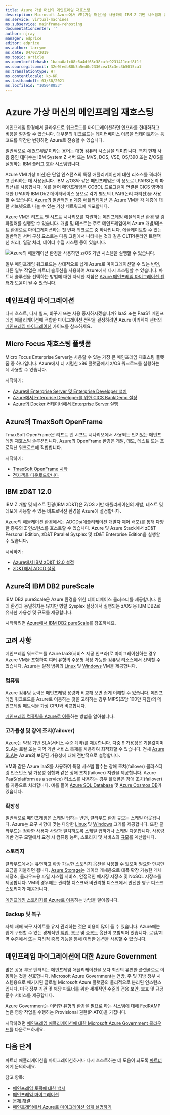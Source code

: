 ```yaml
---
title: Azure 가상 머신의 메인프레임 재호스팅
description: Microsoft Azure에서 VM(가상 머신)을 사용하여 IBM Z 기반 시스템과 같은 메인프레임 워크로드를 재호스팅.
ms.service: virtual-machines
ms.subservice: mainframe-rehosting
documentationcenter: ''
author: njray
manager: edprice
editor: edprice
ms.author: larryme
ms.date: 04/02/2019
ms.topic: article
ms.openlocfilehash: 1baba0afc08c6a4df63c38cafe9231411ecf8f1f
ms.sourcegitcommit: 32e0fedb80b5a5ed0d2336cea18c3ec3b5015ca1
ms.translationtype: HT
ms.contentlocale: ko-KR
ms.lasthandoff: 03/30/2021
ms.locfileid: "105048853"
---
```

# <a name="mainframe-rehosting-on-azure-virtual-machines"></a>Azure 가상 머신의 메인프레임 재호스팅

메인프레임 환경에서 클라우드로 워크로드를 마이그레이션하면 인프라를 현대화하고 비용을 절감할 수 있습니다. 대부분의 워크로드는 데이터베이스 이름을 업데이트하는 등 코드를 약간만 변경하면 Azure로 전송할 수 있습니다.

일반적으로 *메인프레임* 이라는 용어는 대형 컴퓨터 시스템을 의미합니다. 특히 현재 사용 중인 대다수는 IBM System Z 서버 또는 MVS, DOS, VSE, OS/390 또는 Z/OS를 실행하는 IBM 플러그 호환 시스템입니다.

Azure VM(가상 머신)은 단일 인스턴스의 특정 애플리케이션에 대한 리소스를 격리하고 관리하는 데 사용됩니다. IBM z/OS와 같은 메인프레임은 이 용도로 LPARS(논리 파티션)를 사용합니다. 예를 들어 메인프레임은 COBOL 프로그램이 연결된 CICS 영역에 대한 LPAR과 IBM Db2 데이터베이스 용으로 각기 별도의 LPAR(논리 파티션)을 사용할 수 있습니다. [Azure의 일반적인 n 계층 애플리케이션](/azure/architecture/reference-architectures/n-tier/n-tier-sql-server) 은 Azure VM을 각 계층에 대한 서브넷으로 나눌 수 있는 가상 네트워크에 배포합니다.

Azure VM은 리프트 앤 시프트 시나리오를 지원하는 메인프레임 에뮬레이션 환경 및 컴파일러를 실행할 수 있습니다. 개발 및 테스트는 주로 메인프레임에서 Azure 개발/테스트 환경으로 마이그레이션하는 첫 번째 워크로드 중 하나입니다. 에뮬레이트할 수 있는 일반적인 서버 구성 요소로는 다음 그림에서 나타내는 것과 같은 OLTP(온라인 트랜잭션 처리), 일괄 처리, 데이터 수집 시스템 등이 있습니다.

![Azure의 에뮬레이션 환경을 사용하면 z/OS 기반 시스템을 실행할 수 있습니다.](media/01-overview.png)

일부 메인프레임 워크로드는 상대적으로 쉽게 Azure로 마이그레이션할 수 있는 반면, 다른 일부 작업은 파트너 솔루션을 사용하여 Azure에서 다시 호스팅할 수 있습니다. 파트너 솔루션을 선택하는 방법에 대한 자세한 지침은 [Azure 메인프레임 마이그레이션 센터가](https://azure.microsoft.com/migration/mainframe/) 도움이 될 수 있습니다.

## <a name="mainframe-migration"></a>메인프레임 마이그레이션

다시 호스트, 다시 빌드, 바꾸기 또는 사용 중지하시겠습니까? IaaS 또는 PaaS? 메인프레임 애플리케이션에 적합한 마이그레이션 전략을 결정하려면 Azure 아키텍처 센터의 [메인프레임 마이그레이션](/azure/architecture/cloud-adoption/infrastructure/mainframe-migration/overview) 가이드를 참조하세요.

## <a name="micro-focus-rehosting-platform"></a>Micro Focus 재호스팅 플랫폼

Micro Focus Enterprise Server는 사용할 수 있는 가장 큰 메인프레임 재호스팅 플랫폼 중 하나입니다. Azure에서 더 저렴한 x86 플랫폼에서 z/OS 워크로드를 실행하는 데 사용할 수 있습니다.

시작하기:

- [Azure에 Enterprise Server 및 Enterprise Developer 설치](./microfocus/set-up-micro-focus-azure.md)
- [Azure에서 Enterprise Developer를 위한 CICS BankDemo 설정](./microfocus/demo.md)
- [Azure의 Docker 컨테이너에서 Enterprise Server 실행](./microfocus/run-enterprise-server-container.md)


## <a name="tmaxsoft-openframe-on-azure"></a>Azure의 TmaxSoft OpenFrame

TmaxSoft OpenFrame은 리프트 앤 시프트 시나리오에서 사용되는 인기있는 메인프레임 재호스팅 솔루션입니다. Azure의 OpenFrame 환경은 개발, 데모, 테스트 또는 프로덕션 워크로드에 적합합니다.

시작하기:

- [TmaxSoft OpenFrame 시작](./tmaxsoft/get-started.md)
- [전자책을 다운로드합니다](https://azure.microsoft.com/resources/install-tmaxsoft-openframe-on-azure/)

## <a name="ibm-zdt-120"></a>IBM zD&T 12.0

IBM Z 개발 및 테스트 환경(IBM zD&T)은 Z/OS 기반 애플리케이션의 개발, 테스트 및 데모에 사용할 수 있는 비프로덕션 환경을 Azure에 설정합니다.

Azure의 에뮬레이션 환경에서는 ADCDs(애플리케이션 개발자 제어 배포)를 통해 다양한 종류의 Z 인스턴스를 호스트할 수 있습니다. Azure 및 Azure Stack에서 zD&T Personal Edition, zD&T Parallel Sysplex 및 zD&T Enterprise Edition을 실행할 수 있습니다.

시작하기:

- [Azure에서 IBM zD&T 12.0 설정](./ibm/install-ibm-z-environment.md)
- [zD&T에서 ADCD 설정](./ibm/demo.md)

## <a name="ibm-db2-purescale-on-azure"></a>Azure의 IBM DB2 pureScale

IBM DB2 pureScale은 Azure 환경을 위한 데이터베이스 클러스터를 제공합니다. 원래 환경과 동일하지는 않지만 병렬 Sysplex 설정에서 실행되는 z/OS 용 IBM DB2로 유사한 가용성 및 규모를 제공합니다.

시작하려면 [Azure에서 IBM DB2 pureScale](.//ibm/ibm-db2-purescale-azure.md)를 참조하세요.

## <a name="considerations"></a>고려 사항

메인프레임 워크로드를 Azure IaaS(서비스 제공 인프라)로 마이그레이션하는 경우 Azure VM을 포함하여 여러 유형의 주문형 확장 가능한 컴퓨팅 리소스에서 선택할 수 있습니다. Azure는 일정 범위의 [Linux](../../linux/overview.md) 및 [Windows](../../windows/overview.md) VM을 제공합니다.

### <a name="compute"></a>컴퓨팅

Azure 컴퓨팅 능력은 메인프레임 용량과 비교해 보면 쉽게 이해할 수 있습니다. 메인프레임 워크로드를 Azure로 이동하는 것을 고려하는 경우 MIPS(초당 100만 지침)의 메인프레임 메트릭을 가상 CPU와 비교합니다. 

[메인프레임 컴퓨팅을 Azure로 이동](./concepts/mainframe-compute-azure.md)하는 방법을 알아봅니다.

### <a name="high-availability-and-failover"></a>고가용성 및 장애 조치(failover)

Azure는 약정 기반 SLA(서비스 수준 계약)를 제공합니다. 다중 9 가용성은 기본값이며 SLA는 로컬 또는 지역 기반 서비스 복제를 사용하여 최적화할 수 있습니다. 전체 [Azure SLA](https://azure.microsoft.com/support/legal/sla/virtual-machines/)는 Azure의 보장된 가용성에 대해 전반적으로 설명합니다.

VM과 같은 Azure IaaS를 사용하여 특정 시스템 함수는 장애 조치(failover) 클러스터링 인스턴스 및 가용성 집합과 같은 장애 조치(failover) 지원을 제공합니다. Azure PaaS(platform as a service) 리소스를 사용하는 경우 플랫폼은 장애 조치(failover)를 자동으로 처리합니다. 예를 들어 [Azure SQL Database](../../../azure-sql/database/sql-database-paas-overview.md) 및 [Azure Cosmos DB](../../../cosmos-db/introduction.md)가 있습니다.

### <a name="scalability"></a>확장성

일반적으로 메인프레임은 스케일 업하는 반면, 클라우드 환경 규모는 스케일 아웃됩니다. Azure는 요구 사항에 맞는 다양한 [Linux](../../sizes.md) 및 [Windows](../../sizes.md) 크기를 제공합니다. 또한 클라우드는 정확한 사용자 사양과 일치하도록 스케일 업하거나 스케일 다운합니다. 사용량 기반 청구 모델에서 요청 시 컴퓨팅 능력, 스토리지 및 서비스의 [규모](/azure/architecture/best-practices/auto-scaling)를 계산합니다.

### <a name="storage"></a>스토리지

클라우드에서는 유연하고 확장 가능한 스토리지 옵션을 사용할 수 있으며 필요한 만큼만 요금을 지불하면 됩니다. [Azure Storage](../../../storage/common/storage-introduction.md)는 데이터 개체용으로 대폭 확장 가능한 개체 저장소, 클라우드용 파일 시스템 서비스, 안정적인 메시징 저장소 및 NoSQL 저장소를 제공합니다. VM의 경우에는 관리형 디스크와 비관리형 디스크에서 안전한 영구 디스크 스토리지가 제공됩니다.

[메인프레임 스토리지를 Azure로 이동](./concepts/mainframe-storage-azure.md)하는 방법을 알아봅니다.

### <a name="backup-and-recovery"></a>Backup 및 복구

자체 재해 복구 사이트를 유지 관리하는 것은 비용이 많이 들 수 있습니다. Azure에는 쉽게 구현할 수 있는 경제적인 [백업](../../../backup/backup-overview.md), [복구](../../../site-recovery/site-recovery-overview.md) 및 [중복도](../../../storage/common/storage-redundancy.md) 옵션이 포함되어 있습니다. 로컬/지역 수준에서 또는 지리적 중복 기능을 통해 이러한 옵션을 사용할 수 있습니다.

## <a name="azure-government-for-mainframe-migrations"></a>메인프레임 마이그레이션에 대한 Azure Government

많은 공용 부문 엔터티는 메인프레임 애플리케이션을 보다 최신의 유연한 플랫폼으로 이동하는 것을 선호합니다. Microsoft Azure Government는 연방, 주 및 지방 정부 시스템용으로 패키지된 글로벌 Microsoft Azure 플랫폼의 물리적으로 분리된 인스턴스입니다. 미국 정부 기관 및 해당 파트너를 위한 세계적인 수준의 전용 보안, 보호 및 규정 준수 서비스를 제공합니다.

Azure Government는 이러한 유형의 환경을 필요로 하는 시스템에 대해 FedRAMP 높은 영향 작업을 수행하는 Provisional 권한(P-ATO)을 가집니다.

시작하려면 [메인프레임 애플리케이션에 대한 Microsoft Azure Government 클라우드](https://azure.microsoft.com/resources/microsoft-azure-government-cloud-for-mainframe-applications/en-us/)를 다운로드하세요.

## <a name="next-steps"></a>다음 단계

파트너 애플리케이션을 마이그레이션하거나 다시 호스트하는 데 도움이 되도록 [파트너](partner-workloads.md)에게 문의하세요. 

참고 항목:

- [메인프레임 토픽에 대한 백서](mainframe-white-papers.md)
- [메인프레임 마이그레이션](/azure/architecture/cloud-adoption/infrastructure/mainframe-migration/overview)
- [문제 해결](/troubleshoot/azure/virtual-machines/welcome-virtual-machines)
- [메인프레임에서 Azure로 마이그레이션 쉽게 설명하기](https://azure.microsoft.com/resources/demystifying-mainframe-to-azure-migration/)

<!-- INTERNAL LINKS -->
[microfocus-get-started]: /microfocus/get-started.md
[microfocus-setup]: /microfocus/set-up-micro-focus-azure.md
[microfocus-demo]: /microfocus/demo.md
[ibm-get-started]: /ibm/get-started.md
[ibm-install-z]: /ibm/install-ibm-z-environment.md
[ibm-demo]: /ibm/demo.md